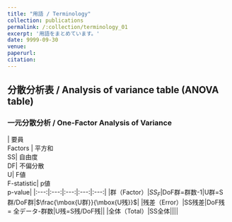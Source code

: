 ```yaml
---
title: "用語 / Terminology"
collection: publications
permalink: /:collection/terminology_01
excerpt: '用語をまとめています。'
date: 9999-09-30
venue:
paperurl:
citation:
---
```


分散分析表 / Analysis of variance table (ANOVA table)
---
### 一元分散分析 / One-Factor Analysis of Variance


| 要員<br>Factors | 平方和<br>SS| 自由度<br>DF| 不偏分散<br>U| F値<br>F-statistic| p値<br>p-value|
|:---:|:---:|:---:|:---:|:---:|
|群（Factor）|$SS_F$|DoF群=群数-1|U群=S群/DoF群|$\frac{\mbox{U群}}{\mbox{U残}}$|
|残差（Error）|SS残差|DoF残 = 全データ-群数|U残=S残/DoF残||
|全体（Total）|SS全体||||


